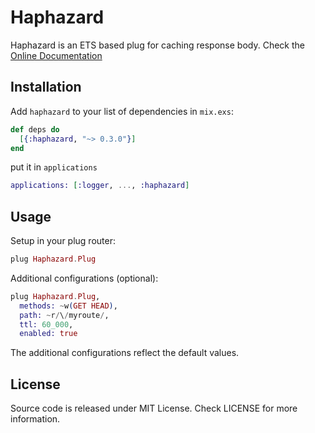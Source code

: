 # Haphazard

Haphazard is an ETS based plug for caching response body.
Check the [Online Documentation](https://hexdocs.pm/haphazard)

## Installation

Add `haphazard` to your list of dependencies in `mix.exs`:

```elixir
def deps do
  [{:haphazard, "~> 0.3.0"}]
end
```
put it in `applications`
```elixir
applications: [:logger, ..., :haphazard]
```

## Usage
Setup in your plug router:
```elixir
plug Haphazard.Plug
```
Additional configurations (optional):
```elixir
plug Haphazard.Plug,
  methods: ~w(GET HEAD),
  path: ~r/\/myroute/,
  ttl: 60_000,
  enabled: true
```

The additional configurations reflect the default values.

## License
Source code is released under MIT License. Check LICENSE for more information.
